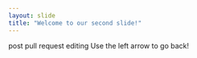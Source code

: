 ```yaml
---
layout: slide
title: "Welcome to our second slide!"
---
```

post pull request editing
Use the left arrow to go back!
